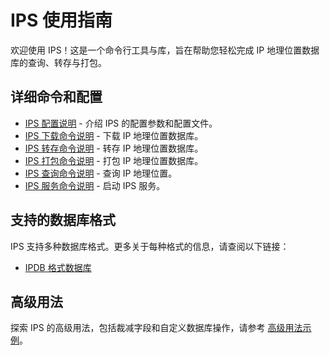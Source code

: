 # IPS 使用指南

欢迎使用 IPS！这是一个命令行工具与库，旨在帮助您轻松完成 IP 地理位置数据库的查询、转存与打包。

## 详细命令和配置

- [IPS 配置说明](./config.md) - 介绍 IPS 的配置参数和配置文件。
- [IPS 下载命令说明](./download.md) - 下载 IP 地理位置数据库。
- [IPS 转存命令说明](./dump.md) - 转存 IP 地理位置数据库。
- [IPS 打包命令说明](./pack.md) - 打包 IP 地理位置数据库。
- [IPS 查询命令说明](./query.md) - 查询 IP 地理位置。
- [IPS 服务命令说明](./server.md) - 启动 IPS 服务。

## 支持的数据库格式

IPS 支持多种数据库格式。更多关于每种格式的信息，请查阅以下链接：
- [IPDB 格式数据库](./format_ipdb.md)

## 高级用法

探索 IPS 的高级用法，包括裁减字段和自定义数据库操作，请参考 [高级用法示例](./advanced_usage.md)。

